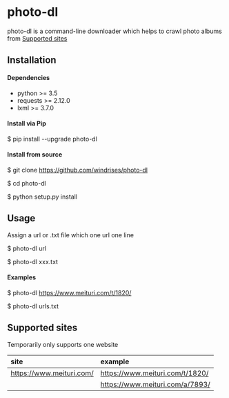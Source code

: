 # photo-dl

photo-dl is a command-line downloader which helps to crawl photo albums from [Supported sites](#supported-sites)



## Installation

#### Dependencies

- python >= 3.5
- requests >= 2.12.0
- lxml >= 3.7.0

#### Install via Pip

$ pip install --upgrade photo-dl

#### Install from source

$ git clone https://github.com/windrises/photo-dl

$ cd photo-dl

$ python setup.py install



## Usage

Assign a url or .txt file which one url one line

$ photo-dl  url

$ photo-dl xxx.txt

#### Examples

$ photo-dl  https://www.meituri.com/t/1820/

$ photo-dl urls.txt



## Supported sites

Temporarily only supports one website

| site                     | example                         |
| :----------------------- | :------------------------------ |
| https://www.meituri.com/ | https://www.meituri.com/t/1820/ |
|                          | https://www.meituri.com/a/7893/ |
